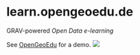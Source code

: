 # learn.opengeoedu.de
GRAV-powered _Open Data e-learning_
 
See [OpenGeoEdu](http://www.opengeoedu.de/learn) for a demo.
![](https://github.com/opengeoedu/learn.opengeoedu.de/blob/master/start.PNG)
<!--stackedit_data:
eyJoaXN0b3J5IjpbLTMzMTI0NzE5MV19
-->